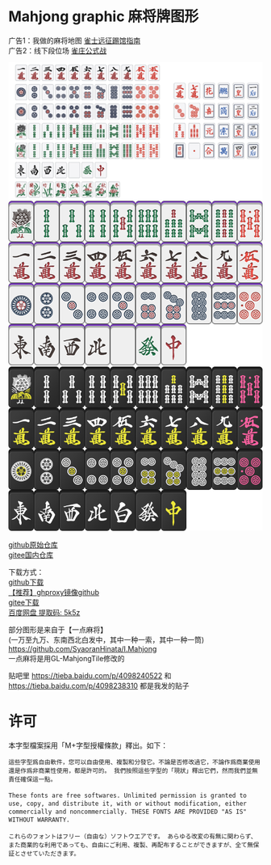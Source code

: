 # Mahjong graphic 麻将牌图形
广告1：我做的麻将地图 [雀士远征踢馆指南](https://r-mj.com/)  
广告2：线下段位场 [雀庄公式战](https://rate.r-mj.com/)

![preview](preview.png)
![preview](PNG%20位图/雀魂样式%20majsoul%20style/purple/mjui.png)
![preview](PNG%20位图/雀魂样式%20majsoul%20style/black/mjui.png)

[github原始仓库](https://github.com/lietxia/mahjong_graphic)  
[gitee国内仓库](https://gitee.com/lietxia_admin/mahjong_graphic)  

下载方式：  
[github下载](https://github.com/lietxia/mahjong_graphic/archive/refs/heads/main.zip)  
[【推荐】ghproxy镜像github](https://ghproxy.com/https://github.com/lietxia/mahjong_graphic/archive/refs/heads/main.zip)  
[gitee下载](https://gitee.com/lietxia_admin/mahjong_graphic/repository/archive/main.zip)  
[百度网盘 提取码: 5k5z](https://pan.baidu.com/s/1QgwsDtkfuwg1xDq7KzQwrQ?pwd=5k5z)

部分图形是来自于【一点麻将】  
(一万至九万、东南西北白发中，其中一种一索，其中一种一筒)  
https://github.com/SyaoranHinata/I.Mahjong  
一点麻将是用GL-MahjongTile修改的  

贴吧里
https://tieba.baidu.com/p/4098240522
和
https://tieba.baidu.com/p/4098238310
都是我发的贴子

# 许可
本字型檔案採用「M+字型授權條款」釋出。如下：

```
這些字型爲自由軟件，您可以自由使用、複製和分發它。不論是否修改過它，不論作爲商業使用還是作爲非商業性使用，都是許可的。 我們按照這些字型的「現狀」釋出它們，然而我們並無責任確保這一點。

These fonts are free softwares. Unlimited permission is granted to use, copy, and distribute it, with or without modification, either commercially and noncommercially. THESE FONTS ARE PROVIDED "AS IS" WITHOUT WARRANTY.

これらのフォントはフリー（自由な）ソフトウエアです。 あらゆる改変の有無に関わらず、また商業的な利用であっても、自由にご利用、複製、再配布することができますが、全て無保証とさせていただきます。
```
